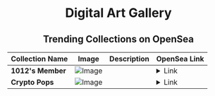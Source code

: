 <div align="center">

# Digital Art Gallery

## Trending Collections on OpenSea

| Collection Name                       | Image                                                                                     | Description                       | OpenSea Link                                                                                          |
|---------------------------------------|-------------------------------------------------------------------------------------------|-----------------------------------|--------------------------------------------------------------------------------------------------------|
| **1012's Member** | ![Image](https://i.seadn.io/s/raw/files/34916265a4cbe104c8cbceba492b3f99.png?w=500&auto=format?w=200&auto=format) |  | <details><summary>Link</summary>[1012's Member](https://opensea.io/collection/1012-s-member)</details> |
| **Crypto Pops** | ![Image](https://i.seadn.io/s/raw/files/368471447606df004ce04affaf9fae5e.png?w=500&auto=format?w=200&auto=format) |  | <details><summary>Link</summary>[Crypto Pops](https://opensea.io/collection/crypto-pops-5)</details> |

</div>